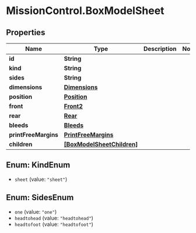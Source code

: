 # MissionControl.BoxModelSheet

## Properties
Name | Type | Description | Notes
------------ | ------------- | ------------- | -------------
**id** | **String** |  | 
**kind** | **String** |  | 
**sides** | **String** |  | 
**dimensions** | [**Dimensions**](Dimensions.md) |  | 
**position** | [**Position**](Position.md) |  | 
**front** | [**Front2**](Front2.md) |  | 
**rear** | [**Rear**](Rear.md) |  | 
**bleeds** | [**Bleeds**](Bleeds.md) |  | 
**printFreeMargins** | [**PrintFreeMargins**](PrintFreeMargins.md) |  | 
**children** | [**[BoxModelSheetChildren]**](BoxModelSheetChildren.md) |  | 

<a name="KindEnum"></a>
## Enum: KindEnum

* `sheet` (value: `"sheet"`)


<a name="SidesEnum"></a>
## Enum: SidesEnum

* `one` (value: `"one"`)
* `headtohead` (value: `"headtohead"`)
* `headtofoot` (value: `"headtofoot"`)

